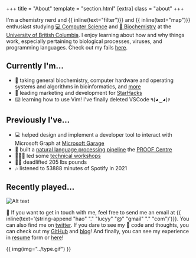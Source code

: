 +++
title = "About"
template = "section.html"
[extra]
class = "about"
+++

I'm a chemistry nerd and {{ inline(text="filter")}} and {{ inline(text="map")}} enthusiast studying [💻 Computer Science](https://www.cs.ubc.ca/) and [🧬 Biochemistry](https://biochem.ubc.ca/) at the [University of British Columbia](https://www.ubc.ca/). I enjoy learning about how and why things work, especially pertaining to biological processes, viruses, and programming languages. Check out my fails [here](@/failures/_index.md).

## Currently I'm...
- 🎒 taking general biochemistry, computer hardware and operating systems and algorithms in bioinformatics, and [more](@/school/_index.md)
- 🌟 leading marketing and development for [StarHacks](https://www.starhacks.tech/)
- ⌨️  learning how to use Vim! I've finally deleted VSCode	٩(◕‿◕)۶

## Previously I've...
- 💻 helped design and implement a developer tool to interact with Microsoft Graph at [Microsoft Garage](https://www.microsoft.com/en-us/garage/about/)
- 🏥 built a [natural language processing pipeline](https://www.medrxiv.org/content/10.1101/2021.05.04.21256134v1") the [PROOF Centre](https://www.proofcentre.ca/)
- 💁🏻‍♀️  led some [technical workshops](/experience)
- 🏋️‍♀️ deadlifted 205 lbs pounds
- 🎶 listened to 53888 minutes of Spotify in 2021 

## Recently played...
![Alt text](https://spotify-recently-played-readme.vercel.app/api?user=euj7dn4m7gqc9wniy6c5jrtm5)

💖 If you want to get in touch with me, feel free to send me an email at {{ inline(text='(string-append "hao" "." "lucyy" "@" "gmail" "." "com")')}}. You can also find me on [twitter](https://twitter.com/hoalycu). If you dare to see my 🍝 code and thoughts, you can check out my [GitHub](https://github.com/lhao03) and [blog](/blog)! And finally, you can see my experience in [resume](/res/resumes/resume-Lucy-Hao.pdf) form or [here](/experience)!

{{ img(img="../type.gif") }}
